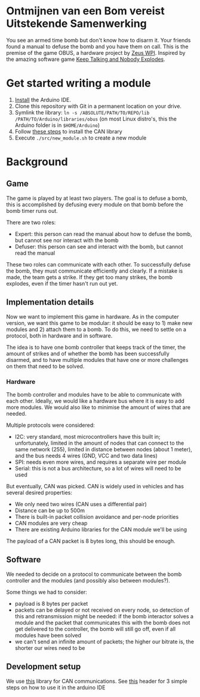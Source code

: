 # Ontmijnen van een Bom vereist Uitstekende Samenwerking

You see an armed time bomb but don't know how to disarm it. Your friends found a manual to defuse the bomb and you have them on call. This is the premise of the game OBUS, a hardware project by [Zeus WPI](https://zeus.ugent.be). Inspired by the amazing software game [Keep Talking and Nobody Explodes](https://www.keeptalkinggame.com/).

# Get started writing a module

1. [Install](https://www.arduino.cc/en/Guide/#install-the-arduino-desktop-ide) the Arduino IDE.
2. Clone this repository with Git in a permanent location on your drive.
3. Symlink the library: `ln -s /ABSOLUTE/PATH/TO/REPO/lib /PATH/TO/Arduino/libraries/obus`
  (on most Linux distro's, this the Arduino folder is in `$HOME/Arduino`)
4. Follow [these steps](https://github.com/autowp/arduino-mcp2515/#software-usage) to install the CAN library
5. Execute `./src/new_module.sh` to create a new module

# Background
## Game

The game is played by at least two players. The goal is to defuse a bomb,
this is accomplished by defusing every module on that bomb before the bomb
timer runs out.

There are two roles:

- Expert: this person can read the manual about how to defuse the bomb, but cannot see nor interact with the bomb
- Defuser: this person can see and interact with the bomb, but cannot read the manual

These two roles can communicate with each other. To successfully defuse the bomb, they must
communicate efficiently and clearly. If a mistake is made, the team gets a strike.
If they get too many strikes, the bomb explodes, even if the timer hasn't run out yet.

## Implementation details

Now we want to implement this game in hardware. As in the computer version, we want this game to be modular:
it should be easy to 1) make new modules and 2) attach them to a bomb. To do this, we need to settle on
a protocol, both in hardware and in software.

The idea is to have one bomb controller that keeps track of the timer, the amount of strikes and of whether
the bomb has been successfully disarmed, and to have multiple modules that have one or more challenges on them
that need to be solved.

### Hardware

The bomb controller and modules have to be able to communicate with each other. Ideally, we would like a hardware bus where it is easy to add more modules. We would also like to minimise the amount of wires that are needed.

Multiple protocols were considered:

- I2C: very standard, most microcontrollers have this built in; unfortunately, limited in the amount of nodes that can connect to the same network (255), limited in distance between nodes (about 1 meter), and the bus needs 4 wires (GND, VCC and two data lines)
- SPI: needs even more wires, and requires a separate wire per module
- Serial: this is not a bus architecture, so a lot of wires will need to be used

But eventually, CAN was picked. CAN is widely used in vehicles and has several desired properties:
- We only need two wires (CAN uses a differential pair)
- Distance can be up to 500m
- There is built-in packet collision avoidance and per-node priorities
- CAN modules are very cheap
- There are existing Arduino libraries for the CAN module we'll be using

The payload of a CAN packet is 8 bytes long, this should be enough.

## Software

We needed to decide on a protocol to communicate between the bomb controller and the modules (and possibly also between modules?).

Some things we had to consider:

- payload is 8 bytes per packet
- packets can be delayed or not received on every node, so detection of this and retransmission might be needed: if the bomb interactor solves a module and the packet that communicates this with the bomb does not get delivered to the controller, the bomb will still go off, even if all modules have been solved
- we can't send an infinite amount of packets; the higher our bitrate is, the shorter our wires need to be

## Development setup

We use [this](https://github.com/autowp/arduino-mcp2515/) library for CAN communications. See [this](https://github.com/autowp/arduino-mcp2515/#software-usage) header for 3 simple steps on how to use it in the arduino IDE
